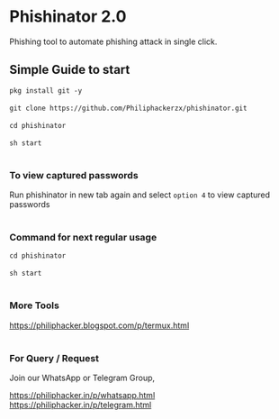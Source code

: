 # Phishinator 2.0

Phishing tool to automate phishing attack in single click.


## Simple Guide to start

`pkg install git -y` <br/><br/>
`git clone https://github.com/Philiphackerzx/phishinator.git` <br/> <br/>
`cd phishinator` <br/><br/>
`sh start` <br/><br/>


<h3> To view captured passwords </h3>

Run phishinator in new tab again and select `option 4` to view captured passwords <br/><br/>


<h3> Command for next regular usage </h3>

`cd phishinator` <br/><br/>
`sh start` <br/><br/>


<h3> More Tools </h3>

https://philiphacker.blogspot.com/p/termux.html <br/><br/>

<h3> For Query / Request </h3>

Join our WhatsApp or Telegram Group,

https://philiphacker.in/p/whatsapp.html <br/>
https://philiphacker.in/p/telegram.html <br/><br/>
